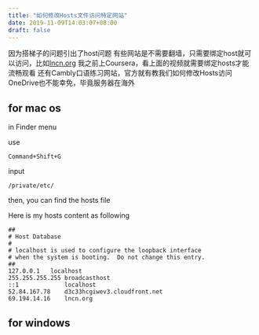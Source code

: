 ```yaml
---
title: "如何修改Hosts文件访问特定网站"
date: 2019-11-09T14:03:07+08:00
draft: false
---
```


<!--more-->
因为搭梯子的问题引出了host问题
有些网站是不需要翻墙，只需要绑定host就可以访问，比如[lncn.org](https://lncn.org)
我之前上Coursera，看上面的视频就需要绑定hosts才能流畅观看
还有Cambly口语练习网站，官方就有教我们如何修改Hosts访问
OneDrive也不能幸免，毕竟服务器在海外

## for mac os

in Finder menu

use

    Command+Shift+G

input

    /private/etc/

then, you can find the hosts file

Here is my hosts content as following

    ##
    # Host Database
    #
    # localhost is used to configure the loopback interface
    # when the system is booting.  Do not change this entry.
    ##
    127.0.0.1	localhost
    255.255.255.255	broadcasthost
    ::1             localhost
    52.84.167.78    d3c33hcgiwev3.cloudfront.net
    69.194.14.16 	lncn.org

## for windows


